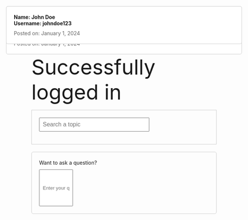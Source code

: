 ```yaml
---
layout: post
type: hacks
permalink: /postlogin
---
```

<span style="font-size:4em;">Successfully logged in</span>

<html lang="en">
<head>
<meta charset="UTF-8">
<meta name="viewport" content="width=device-width, initial-scale=1.0">
<title>Search Bar Example</title>
<style>

    #search-container {
        margin-bottom: 20px;
    }

    #search-input {
        width: 300px;
        padding: 8px;
        font-size: 16px;
    }

    #search-results {
        list-style-type: none;
        padding: 0;
    }

    #search-results li {
        margin-bottom: 5px;
    }
</style>
</head>
<body>

<div id="search-container">
    <input type="text" id="search-input" placeholder="Search a topic">
    <ul id="search-results"></ul>
</div>



<html lang="en">
<head>
    <meta charset="UTF-8">
    <meta name="viewport" content="width=device-width, initial-scale=1.0">
    <title>Question Details</title>
    <style>
        .question-box {
            border: 1px solid #ccc;
            padding: 40px; /* Increase padding to make the box bigger */
            margin-bottom: 20px;
            border-radius: 5px;
            position: fixed;
            top: 20px;
            left: 50%;
            transform: translateX(-50%);
            background-color: #fff;
            z-index: 1000;
            width: 80%; /* Set width to 80% of the viewport */
            max-width: 600px; /* Set maximum width to 600px */
        }
        .user-info {
            font-weight: bold;
            margin-bottom: 20px; /* Increase margin between user info and date */
        }
        .date {
            color: #666;
            font-size: 14px;
        }
    </style>
</head>
<body>

<div class="question-box">
    <div class="user-info">
        <p><label for="uid">User ID:< document.getElementById("uid").value </label> 
    </p>
        <span>Username: </span><span id="username">johndoe123</span>
    </div>
    <div class="date" id="post-date">Posted on: January 1, 2024</div>
</div>

</body>
</html>



<html lang="en">
<head>
    <meta charset="UTF-8">
    <meta name="viewport" content="width=device-width, initial-scale=1.0">
    <title>Question Details</title>
    <style>
        .question-box {
            border: 1px solid #ccc;
            padding: 20px;
            margin-bottom: 20px;
            border-radius: 5px;
        }
        .user-info {
            font-weight: bold;
            margin-bottom: 10px;
        }
        .date {
            color: #666;
            font-size: 14px;
        }
        #search-container {
            margin-bottom: 20px;
            border: 1px solid #ccc;
             padding: 20px;
        }
        #ask-question-box {
            border: 1px solid #ccc;
            padding: 20px;
            border-radius: 5px;
        }
        #ask-question-box {
            border: 1px solid #ccc;
            padding: 20px;
            border-radius: 5px;
        }
        #ask-question-input {
            width: 20%; /* Set input width to 100% */
            height: 100px; /* Set input height to 100 pixels */
            padding: 8px;
            margin-top: 10px;
            box-sizing: border-box;
        }
    </style>
</head>
<body>



<div class="question-box">
    <div class="user-info">
        <span>Name: </span><span id="user-name">John Doe</span><br>
        <span>Username: </span><span id="username">johndoe123</span>
    </div>
    <div class="date" id="post-date">Posted on: January 1, 2024</div>
</div>

<div id="ask-question-box">
    <span>Want to ask a question?</span><br>
    <input type="text" id="ask-question-input" placeholder="Enter your question here">
</div>

</body>
</html>